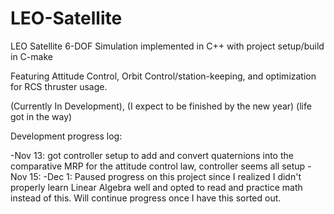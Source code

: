 # LEO-Satellite
LEO Satellite 6-DOF Simulation implemented in C++ with project setup/build in C-make

Featuring Attitude Control, Orbit Control/station-keeping, and optimization for RCS thruster usage.

(Currently In Development), (I expect to be finished by the new year) (life got in the way)
  


Development progress log:

  -Nov 13: got controller setup to add and convert quaternions into the comparative MRP for the attitude control law, controller seems all setup
  -Nov 15: 
  -Dec 1: Paused progress on this project since I realized I didn't properly learn Linear Algebra well and opted to read and practice math instead of      this. Will continue progress once I have this sorted out.
